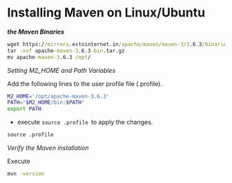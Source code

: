 # Installing Maven on Linux/Ubuntu


**_the Maven Binaries_**

```cmd
wget https://mirrors.estointernet.in/apache/maven/maven-3/3.6.3/binaries/apache-maven-3.6.3-bin.tar.gz
tar -xvf apache-maven-3.6.3-bin.tar.gz
mv apache-maven-3.6.3 /opt/
```
_Setting M2_HOME and Path Variables_

Add the following lines to the user profile file (.profile).

```bash
M2_HOME='/opt/apache-maven-3.6.3'
PATH="$M2_HOME/bin:$PATH"
export PATH
```
* execute `source .profile `to apply the changes.

```cmd
source .profile
```

_Verify the Maven installation_

Execute 

```cmd
mvn -version 
```
